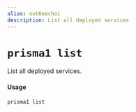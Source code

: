 ```yaml
---
alias: out6eechoi
description: List all deployed services
---
```


# `prisma1 list`

List all deployed services.

#### Usage

```sh
prisma1 list
```

